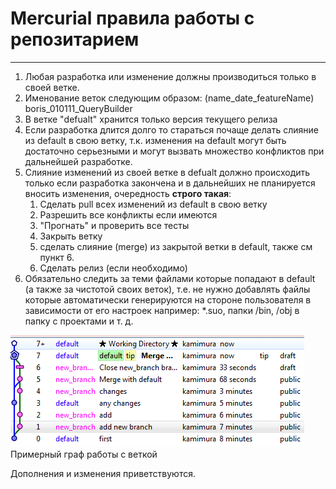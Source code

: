 # Mercurial правила работы с репозитарием #

---

1. Любая разработка или изменение должны производиться только в своей ветке.
1. Именование веток следующим образом: (name_date_featureName) boris_010111_QueryBuilder
1. В ветке "defualt" хранится только версия текущего релиза
1. Если разработка длится долго то стараться почаще делать слияние из default в свою ветку,
 т.к. изменения на default могут быть достаточно серьезными и могут вызвать множество конфликтов при дальнейшей разработке.
1. Слияние изменений из своей ветке в defualt должно происходить только если разработка закончена и в дальнейших
 не планируется вносить изменения, очередность **строго такая**:
    1. Сделать pull всеx изменений из default в свою ветку
    1. Разрешить все конфликты если имеются
    1. "Прогнать" и проверить все тесты
    1. Закрыть ветку
    1. сделать слияние (merge) из закрытой ветки в default, также см пункт 6.
    1. Сделать релиз (если необходимо)
1. Обязательно следить за теми файлами которые попадают в default (а также за чистотой своих веток), т.е.
 не нужно добавлять файлы которые автоматически генерируются на стороне пользователя в зависимости от его
 настроек например: *.suo, папки /bin, /obj в папку с проектами и т. д.

<!-- Добавить описание файла .hqignore -->

![Примерный граф работы с веткой](_pic/example_graf.png) Примерный граф работы с веткой

Дополнения и изменения приветствуются.